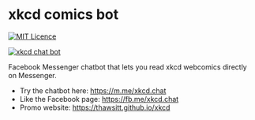 # xkcd comics bot

[![MIT Licence](https://badges.frapsoft.com/os/mit/mit.svg?v=103)](https://opensource.org/licenses/mit-license.php)

<a href="https://thawsitt.github.io/xkcd"><img src="https://i.imgur.com/j1LaNDI.png" title="xkcd chat bot" /></a>

Facebook Messenger chatbot that lets you read xkcd webcomics directly on Messenger.

- Try the chatbot here: https://m.me/xkcd.chat
- Like the Facebook page: https://fb.me/xkcd.chat
- Promo website: https://thawsitt.github.io/xkcd
